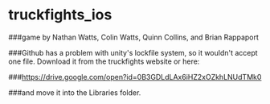 # truckfights_ios

###game by Nathan Watts, Colin Watts, Quinn Collins, and Brian Rappaport

###Github has a problem with unity's lockfile system, so it wouldn't accept one file. Download it from the truckfights website or here:

###https://drive.google.com/open?id=0B3GDLdLAx6iHZ2xOZkhLNUdTMk0

###and move it into the Libraries folder. 
